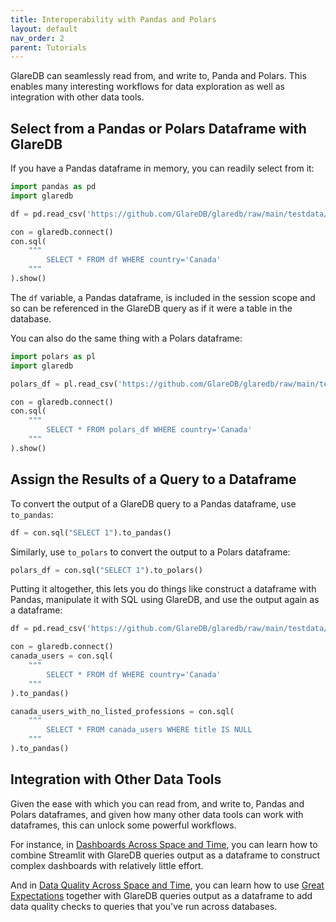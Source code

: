 ```yaml
---
title: Interoperability with Pandas and Polars
layout: default
nav_order: 2
parent: Tutorials
---
```


GlareDB can seamlessly read from, and write to, Panda and Polars. This enables
many interesting workflows for data exploration as well as integration with
other data tools.

## Select from a Pandas or Polars Dataframe with GlareDB

If you have a Pandas dataframe in memory, you can readily select from
it:

```python
import pandas as pd
import glaredb

df = pd.read_csv('https://github.com/GlareDB/glaredb/raw/main/testdata/csv/userdata1.csv')

con = glaredb.connect()
con.sql(
    """
        SELECT * FROM df WHERE country='Canada'
    """
).show()
```

The `df` variable, a Pandas dataframe, is included in the session scope and so
can be referenced in the GlareDB query as if it were a table in the database.

You can also do the same thing with a Polars dataframe:

```python
import polars as pl
import glaredb

polars_df = pl.read_csv('https://github.com/GlareDB/glaredb/raw/main/testdata/csv/userdata1.csv')

con = glaredb.connect()
con.sql(
    """
        SELECT * FROM polars_df WHERE country='Canada'
    """
).show()
```

## Assign the Results of a Query to a Dataframe

To convert the output of a GlareDB query to a Pandas dataframe, use `to_pandas`:

```python
df = con.sql("SELECT 1").to_pandas()
```

Similarly, use `to_polars` to convert the output to a Polars dataframe:

```python
polars_df = con.sql("SELECT 1").to_polars()
```

Putting it altogether, this lets you do things like construct a dataframe with
Pandas, manipulate it with SQL using GlareDB, and use the output again as a
dataframe:

```python
df = pd.read_csv('https://github.com/GlareDB/glaredb/raw/main/testdata/csv/userdata1.csv')

con = glaredb.connect()
canada_users = con.sql(
    """
        SELECT * FROM df WHERE country='Canada'
    """
).to_pandas()

canada_users_with_no_listed_professions = con.sql(
    """
        SELECT * FROM canada_users WHERE title IS NULL
    """
).to_pandas()
```

## Integration with Other Data Tools

Given the ease with which you can read from, and write to, Pandas and Polars
dataframes, and given how many other data tools can work with dataframes, this
can unlock some powerful workflows.

For instance, in [Dashboards Across Space and Time], you can learn how to
combine Streamlit with GlareDB queries output as a dataframe to construct
complex dashboards with relatively little effort.

And in [Data Quality Across Space and Time], you can learn how to use [Great
Expectations] together with GlareDB queries output as a dataframe to add data
quality checks to queries that you've run across databases.

[Dashboards Across Space and Time]: https://glaredb.com/blog/dashboards-across-space-and-time
[Data Quality Across Space and Time]: https://glaredb.com/blog/data-quality-across-space-and-time
[Great Expectations]: https://github.com/great-expectations/great_expectations
